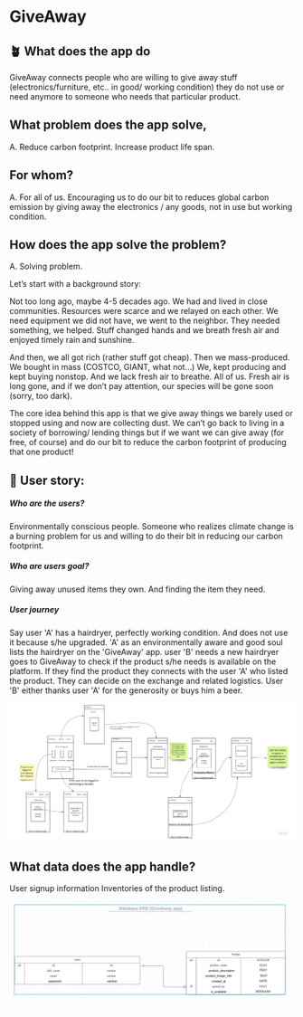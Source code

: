 # GiveAway

## 🪴 What does the app do

GiveAway connects people who are willing to give away stuff (electronics/furniture, etc.. in good/ working condition) they do not use or need anymore to someone who needs that particular product.

## What problem does the app solve,

A. Reduce carbon footprint. Increase product life span.

## For whom?

A. For all of us. Encouraging us to do our bit to reduces global carbon emission by giving away the electronics / any goods, not in use but working condition.

## How does the app solve the problem?

A. Solving problem.

Let’s start with a background story:

Not too long ago, maybe 4-5 decades ago. We had and lived in close communities. Resources were scarce and we relayed on each other. We need equipment we did not have, we went to the neighbor. They needed something, we helped. Stuff changed hands and we breath fresh air and enjoyed timely rain and sunshine.

And then, we all got rich (rather stuff got cheap). Then we mass-produced. We bought in mass (COSTCO, GIANT, what not…) We, kept producing and kept buying nonstop. And we lack fresh air to breathe. All of us. Fresh air is long gone, and if we don’t pay attention, our species will be gone soon (sorry, too dark).

The core idea behind this app is that we give away things we barely used or stopped using and now are collecting dust. We can’t go back to living in a society of borrowing/ lending things but if we want we can give away (for free, of course) and do our bit to reduce the carbon footprint of producing that one product!

## 👥 User story:

##### Who are the users?

Environmentally conscious people. Someone who realizes climate change is a burning problem for us and willing to do their bit in reducing our carbon footprint.

##### Who are users goal?

Giving away unused items they own. And finding the item they need.

##### User journey

Say user 'A' has a hairdryer, perfectly working condition. And does not use it because s/he upgraded.
'A' as an environmentally aware and good soul lists the hairdryer on the 'GiveAway' app.
user 'B' needs a new hairdryer goes to GiveAway to check if the product s/he needs is available on the platform. If they find the product they connects with the user 'A' who listed the product.
They can decide on the exchange and related logistics.
User 'B' either thanks user 'A' for the generosity or buys him a beer.

<img src="public/images/wireframe.jpg">

## What data does the app handle?

User signup information
Inventories of the product listing.

<img src="public/images/erd.png">
